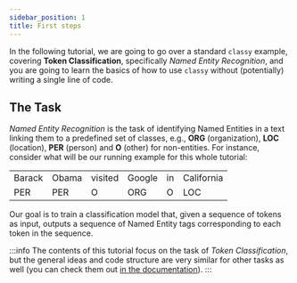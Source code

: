 ```yaml
---
sidebar_position: 1
title: First steps
---
```


In the following tutorial, we are going to go over a standard `classy` example, covering **Token Classification**, specifically
*Named Entity Recognition*, and you are going to learn the basics of how to use `classy` without (potentially) writing a single line of code.

## The Task

*Named Entity Recognition* is the task of identifying Named Entities in a text linking them to a predefined
set of classes, e.g., **ORG** (organization), **LOC** (location), **PER** (person) and **O** (other) for non-entities.
For instance, consider what will be our running example for this whole tutorial:


<table>
<tr style={{textAlign: 'center'}}>
    <td>Barack</td>
    <td>Obama</td>
    <td>visited</td>
    <td>Google</td>
    <td>in</td>
    <td>California</td>
</tr>
<tr style={{textAlign: 'center'}}>
    <td>PER</td>
    <td>PER</td>
    <td>O</td>
    <td>ORG</td>
    <td>O</td>
    <td>LOC</td>
</tr>
</table>

Our goal is to train a classification model that, given a sequence of tokens as input,
outputs a sequence of Named Entity tags corresponding to each token in the sequence.


:::info
The contents of this tutorial focus on the task of *Token Classification*, but the general ideas and code structure are
very similar for other tasks as well (you can check them out [in the documentation](/docs/reference-manual/tasks-and-formats)).
:::
